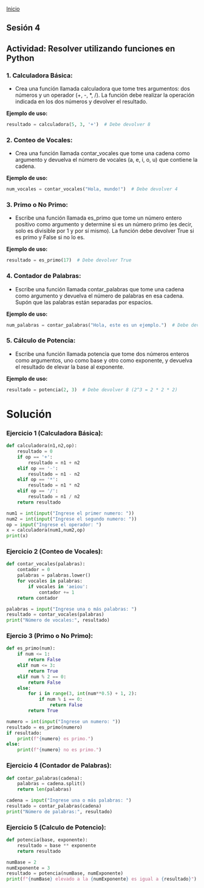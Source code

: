 <!-- No borrar o modificar -->
[Inicio](./index.md)

## Sesión 4


<!-- Su documentación aquí -->

## Actividad: Resolver utilizando funciones en Python

### **1. Calculadora Básica:**
- Crea una función llamada calculadora que tome tres argumentos: dos números y un operador (+, -, *, /). La función debe realizar la operación indicada en los dos números y devolver el resultado.

**Ejemplo de uso:**
```python
resultado = calculadora(5, 3, '+')  # Debe devolver 8
```

### **2. Conteo de Vocales:**
- Crea una función llamada contar_vocales que tome una cadena como argumento y devuelva el número de vocales (a, e, i, o, u) que contiene la cadena.

**Ejemplo de uso:**
```python
num_vocales = contar_vocales("Hola, mundo!")  # Debe devolver 4
```

### **3. Primo o No Primo:**
- Escribe una función llamada es_primo que tome un número entero positivo como argumento y determine si es un número primo (es decir, solo es divisible por 1 y por sí mismo). La función debe devolver True si es primo y False si no lo es.

**Ejemplo de uso:**
```python
resultado = es_primo(17)  # Debe devolver True
```

### **4. Contador de Palabras:**
- Escribe una función llamada contar_palabras que tome una cadena como argumento y devuelva el número de palabras en esa cadena. Supón que las palabras están separadas por espacios.

**Ejemplo de uso:**
```python
num_palabras = contar_palabras("Hola, este es un ejemplo.")  # Debe devolver 5
```

### **5. Cálculo de Potencia:**
- Escribe una función llamada potencia que tome dos números enteros como argumentos, uno como base y otro como exponente, y devuelva el resultado de elevar la base al exponente.

**Ejemplo de uso:**
```python
resultado = potencia(2, 3)  # Debe devolver 8 (2^3 = 2 * 2 * 2)
```

# Solución

### Ejercicio 1 (Calculadora Básica):
```python
def calculadora(n1,n2,op):
    resultado = 0
    if op == '+':
        resultado = n1 + n2
    elif op == '-':
        resultado = n1 - n2
    elif op == '*':
        resultado = n1 * n2
    elif op == '/':
        resultado = n1 / n2
    return resultado

num1 = int(input("Ingrese el primer numero: "))
num2 = int(input("Ingrese el segundo numero: "))
op = input("Ingrese el operador: ")
x = calculadora(num1,num2,op)
print(x)

```

### Ejercicio 2 (Conteo de Vocales):
```python
def contar_vocales(palabras):
    contador = 0
    palabras = palabras.lower()
    for vocales in palabras:
        if vocales in 'aeiou':
            contador += 1
    return contador

palabras = input("Ingrese una o más palabras: ")
resultado = contar_vocales(palabras)
print("Número de vocales:", resultado)

```

### Ejercio 3 (Primo o No Primo):
```python
def es_primo(num):
    if num <= 1:
        return False
    elif num <= 3:
        return True
    elif num % 2 == 0:
        return False
    else:
        for i in range(3, int(num**0.5) + 1, 2):
            if num % i == 0:
                return False
        return True

numero = int(input("Ingrese un numero: "))
resultado = es_primo(numero)
if resultado:
    print(f"{numero} es primo.")
else:
    print(f"{numero} no es primo.")

```

### Ejercicio 4 (Contador de Palabras):
```python
def contar_palabras(cadena):
    palabras = cadena.split()
    return len(palabras)

cadena = input("Ingrese una o más palabras: ")
resultado = contar_palabras(cadena)
print("Número de palabras:", resultado)

```

### Ejercicio 5 (Calculo de Potencio):
```python
def potencia(base, exponente):
    resultado = base ** exponente
    return resultado

numBase = 2
numExponente = 3
resultado = potencia(numBase, numExponente)
print(f"{numBase} elevado a la {numExponente} es igual a {resultado}")

```